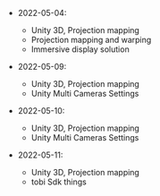 - 2022-05-04: 
    - Unity 3D, Projection mapping 
    - Projection mapping and warping
    - Immersive display solution 

- 2022-05-09: 
    - Unity 3D, Projection mapping 
    - Unity Multi Cameras Settings 
  
- 2022-05-10: 
    - Unity 3D, Projection mapping 
    - Unity Multi Cameras Settings 


- 2022-05-11: 
    - Unity 3D, Projection mapping 
    - tobi Sdk things
